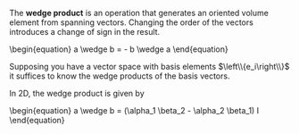 The **wedge product** is an operation that generates an oriented volume element from spanning vectors. Changing the order of the vectors introduces a change of sign in the result. 

\begin{equation}
a \wedge b = - b \wedge a
\end{equation}


Supposing you have a vector space with basis elements $\left\\{e_i\right\\}$ it suffices to know the wedge products of the basis vectors.




In 2D, the wedge product is given by

\begin{equation}
a \wedge b = (\alpha_1 \beta_2 - \alpha_2 \beta_1) I
\end{equation}